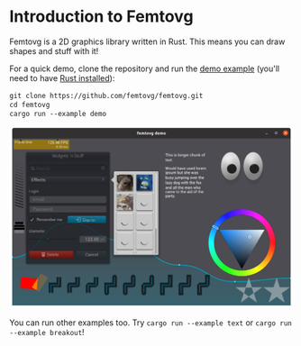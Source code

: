 # Introduction to Femtovg

Femtovg is a 2D graphics library written in Rust. This means you can draw shapes and stuff with it!

For a quick demo, clone the repository and run the [demo example](https://github.com/femtovg/femtovg/blob/master/examples/demo.rs) (you'll need to have [Rust installed](https://www.rust-lang.org/learn/get-started)):

```commandline
git clone https://github.com/femtovg/femtovg.git
cd femtovg
cargo run --example demo
```

![Femtovg demo: various animated vector graphics and text](demo.png)

You can run other examples too. Try `cargo run --example text` or `cargo run --example breakout`!
